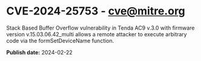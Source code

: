 # CVE-2024-25753 - cve@mitre.org

Stack Based Buffer Overflow vulnerability in Tenda AC9 v.3.0 with firmware version v.15.03.06.42_multi allows a remote attacker to execute arbitrary code via the formSetDeviceName function.

**Publish date:** 2024-02-22
